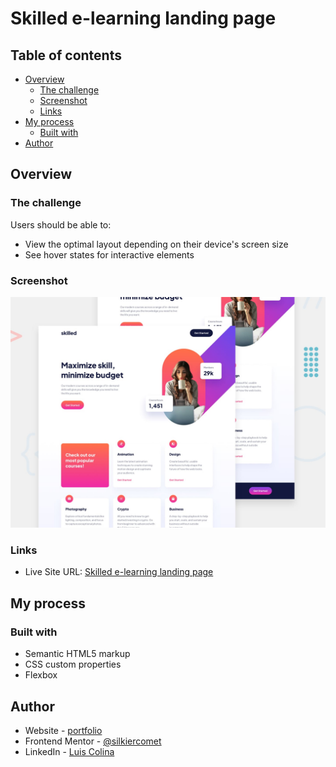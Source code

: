 # Skilled e-learning landing page


## Table of contents

- [Overview](#overview)
  - [The challenge](#the-challenge)
  - [Screenshot](#screenshot)
  - [Links](#links)
- [My process](#my-process)
  - [Built with](#built-with)
- [Author](#author)

## Overview

### The challenge

Users should be able to:

- View the optimal layout depending on their device's screen size
- See hover states for interactive elements

### Screenshot

![](./preview.jpg)

### Links

- Live Site URL: [Skilled e-learning landing page](https://skilled-elearning-trekab.netlify.app/)

## My process

### Built with

- Semantic HTML5 markup
- CSS custom properties
- Flexbox

## Author

- Website - [portfolio](https://luis-colina-portfolio.netlify.app/)
- Frontend Mentor - [@silkiercomet](https://www.frontendmentor.io/profile/silkiercomet)
- LinkedIn - [Luis Colina](https://www.linkedin.com/in/luis-colina-466152155/)
